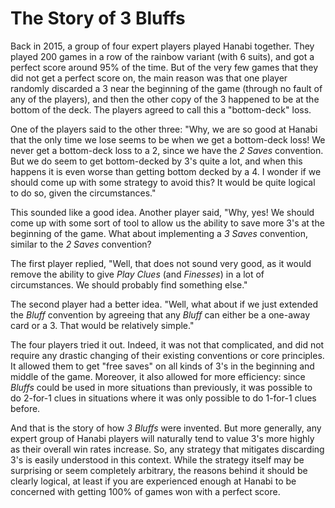 # The Story of 3 Bluffs

Back in 2015, a group of four expert players played Hanabi together. They played 200 games in a row of the rainbow variant (with 6 suits), and got a perfect score around 95% of the time. But of the very few games that they did not get a perfect score on, the main reason was that one player randomly discarded a 3 near the beginning of the game (through no fault of any of the players), and then the other copy of the 3 happened to be at the bottom of the deck. The players agreed to call this a "bottom-deck" loss.

One of the players said to the other three: "Why, we are so good at Hanabi that the only time we lose seems to be when we get a bottom-deck loss! We never get a bottom-deck loss to a 2, since we have the _2 Saves_ convention. But we do seem to get bottom-decked by 3's quite a lot, and when this happens it is even worse than getting bottom decked by a 4. I wonder if we should come up with some strategy to avoid this? It would be quite logical to do so, given the circumstances."

This sounded like a good idea. Another player said, "Why, yes! We should come up with some sort of tool to allow us the ability to save more 3's at the beginning of the game. What about implementing a _3 Saves_ convention, similar to the _2 Saves_ convention?

The first player replied, "Well, that does not sound very good, as it would remove the ability to give _Play Clues_ (and _Finesses_) in a lot of circumstances. We should probably find something else."

The second player had a better idea. "Well, what about if we just extended the _Bluff_ convention by agreeing that any _Bluff_ can either be a one-away card or a 3. That would be relatively simple."

The four players tried it out. Indeed, it was not that complicated, and did not require any drastic changing of their existing conventions or core principles. It allowed them to get "free saves" on all kinds of 3's in the beginning and middle of the game. Moreover, it also allowed for more efficiency: since _Bluffs_ could be used in more situations than previously, it was possible to do 2-for-1 clues in situations where it was only possible to do 1-for-1 clues before.

And that is the story of how _3 Bluffs_ were invented. But more generally, any expert group of Hanabi players will naturally tend to value 3's more highly as their overall win rates increase. So, any strategy that mitigates discarding 3's is easily understood in this context. While the strategy itself may be surprising or seem completely arbitrary, the reasons behind it should be clearly logical, at least if you are experienced enough at Hanabi to be concerned with getting 100% of games won with a perfect score.
